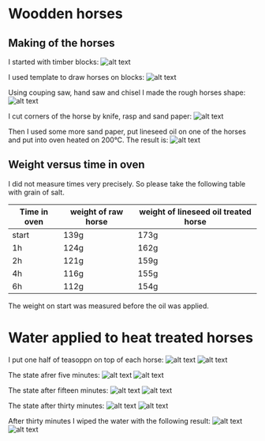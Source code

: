 # Woodden horses
## Making of the horses
I started with timber blocks:
![alt text](https://github.com/JaroslavHavrda/woodHeatTreatment/raw/master/01_initial%20blocks.JPG "original timber blocks")

I used template to draw horses on blocks:
![alt text](https://github.com/JaroslavHavrda/woodHeatTreatment/raw/master/03_drawn%20horses.JPG "horses drawn on timber blocks")

Using couping saw, hand saw and chisel I made the rough horses shape:
![alt text](https://github.com/JaroslavHavrda/woodHeatTreatment/raw/master/06_rough%20shape.JPG "rough shape of horses")

I cut corners of the horse by knife, rasp and sand paper:
![alt text](https://github.com/JaroslavHavrda/woodheatTreatment/raw/master/09_rough%20sandpaper%20applied.JPG "horses with smooth edges")

Then I used some more sand paper, put lineseed oil on one of the horses and put into oven heated on 200°C. The result is:
![alt text](https://github.com/JaroslavHavrda/woodheatTreatment/raw/master/12_after%20one%20hour%20treatment.JPG "the almost final horse")

## Weight versus time in oven
I did not measure times very precisely. So please take the following table with grain of salt.

|Time in oven|weight of raw horse|weight of lineseed oil treated horse|
|------------|-------------------|------------------------------------|
| start      | 139g              | 173g                               |
| 1h         | 124g              | 162g                               |
| 2h         | 121g              | 159g                               |
| 4h         | 116g              | 155g                               |
| 6h         | 112g              | 154g                               |

The weight on start was measured before the oil was applied.

# Water applied to heat treated horses
I put one half of teasoppn on top of each horse:
![alt text](https://github.com/JaroslavHavrda/woodHeatTreatment/raw/master/13a_water%20applied.JPG "water on top of a horse")
![alt text](https://github.com/JaroslavHavrda/woodHeatTreatment/raw/master/13b_water%20applied.JPG "water on top of a horse")

The state afrer five minutes:
![alt text](https://github.com/JaroslavHavrda/woodHeatTreatment/raw/master/14a_after%205%20minutes.JPG "water on top of a horse")
![alt text](https://github.com/JaroslavHavrda/woodHeatTreatment/raw/master/14b_after%205%20minutes.JPG "water on top of a horse")

The state after fifteen minutes:
![alt text](https://github.com/JaroslavHavrda/woodHeatTreatment/raw/master/15a_after%2015%20minutes.JPG "water on top of a horse")
![alt text](https://github.com/JaroslavHavrda/woodHeatTreatment/raw/master/15b_after%2015%20minutes.JPG "water on top of a horse")

The state after thirty minutes:
![alt text](https://github.com/JaroslavHavrda/woodHeatTreatment/raw/master/16a_after%2030%20minutes.JPG "water on top of a horse")
![alt text](https://github.com/JaroslavHavrda/woodHeatTreatment/raw/master/16b_after%2030%20minutes.JPG "water on top of a horse")

After thirty minutes I wiped the water with the following result:
![alt text](https://github.com/JaroslavHavrda/woodHeatTreatment/raw/master/17a_water%20removed.JPG "wiped horse")
![alt text](https://github.com/JaroslavHavrda/woodHeatTreatment/raw/master/17b_water%20removed.JPG "wiped horse")
